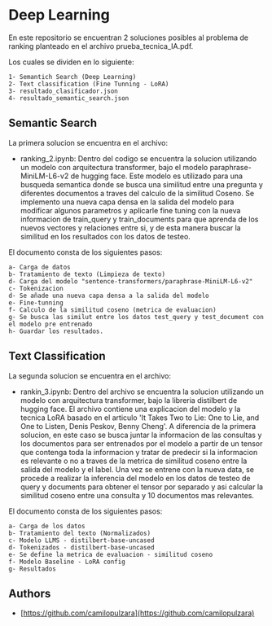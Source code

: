 
# Deep Learning

En este repositorio se encuentran 2 soluciones posibles al problema de ranking planteado en el archivo prueba_tecnica_IA.pdf.

Los cuales se dividen en lo siguiente:

    1- Semantich Search (Deep Learning)
    2- Text classification (Fine Tunning - LoRA)
    3- resultado_clasificador.json
    4- resultado_semantic_search.json

## Semantic Search
La primera solucion se encuentra en el archivo:

- ranking_2.ipynb: Dentro del codigo se encuentra la solucion utilizando un modelo con arquitectura transformer, bajo el modelo paraphrase-MiniLM-L6-v2 de hugging face. Este modelo es utilizado para una busqueda semantica donde se busca una similitud entre una pregunta y diferentes documentos a traves del calculo de la similitud Coseno. Se implemento una nueva capa densa en la salida del modelo para modificar algunos parametros y aplicarle fine tuning con la nueva informacion de train_query y train_documents para que aprenda de los nuevos vectores y relaciones entre si, y de esta manera buscar la similitud en los resultados con los datos de testeo. 

El documento consta de los siguientes pasos:

    a- Carga de datos
    b- Tratamiento de texto (Limpieza de texto)
    d- Carga del modelo "sentence-transformers/paraphrase-MiniLM-L6-v2"
    c- Tokenizacion
    d- Se añade una nueva capa densa a la salida del modelo
    e- Fine-tunning
    f- Calculo de la similitud coseno (metrica de evaluacion)
    g- Se busca las similut entre los datos test_query y test_document con el modelo pre entrenado
    h- Guardar los resultados.

## Text Classification

La segunda solucion se encuentra en el archivo:

- rankin_3.ipynb: Dentro del archivo se encuentra la solucion utilizando un modelo con arquitectura transformer, bajo la libreria distilbert de hugging face. El archivo contiene una explicacion del modelo y la tecnica LoRA basado en el articulo 'It Takes Two to Lie: One to Lie, and One to Listen, Denis Peskov, Benny Cheng'.
A diferencia de la primera solucion, en este caso se busca juntar la informacion de las consultas y los documentos para ser entrenados por el modelo a partir de un tensor que contenga toda la informacion y tratar de predecir si la informacion es relevante o no a traves de la metrica de similitud coseno entre la salida del modelo y el label. 
Una vez se entrene con la nueva data, se procede a realizar la inferencia del modelo en los datos de testeo de query y documents para obtener el tensor por separado y asi calcular la similitud coseno entre una consulta y 10 documentos mas relevantes. 

El documento consta de los siguientes pasos:

    a- Carga de los datos
    b- Tratamiento del texto (Normalizados)
    c- Modelo LLMS - distilbert-base-uncased
    d- Tokenizados - distilbert-base-uncased
    e- Se define la metrica de evaluacion - similitud coseno
    f- Modelo Baseline - LoRA config
    g- Resultados


## Authors

- [https://github.com/camilopulzara](https://github.com/camilopulzara)

